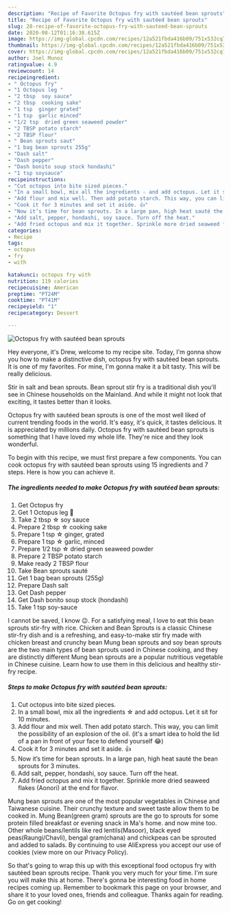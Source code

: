 ```yaml
---
description: "Recipe of Favorite Octopus fry with sautéed bean sprouts"
title: "Recipe of Favorite Octopus fry with sautéed bean sprouts"
slug: 28-recipe-of-favorite-octopus-fry-with-sauteed-bean-sprouts
date: 2020-08-12T01:16:38.615Z
image: https://img-global.cpcdn.com/recipes/12a521fbda416b09/751x532cq70/octopus-fry-with-sauteed-bean-sprouts-recipe-main-photo.jpg
thumbnail: https://img-global.cpcdn.com/recipes/12a521fbda416b09/751x532cq70/octopus-fry-with-sauteed-bean-sprouts-recipe-main-photo.jpg
cover: https://img-global.cpcdn.com/recipes/12a521fbda416b09/751x532cq70/octopus-fry-with-sauteed-bean-sprouts-recipe-main-photo.jpg
author: Joel Munoz
ratingvalue: 4.9
reviewcount: 14
recipeingredient:
- " Octopus fry"
- "1 Octopus leg "
- "2 tbsp  soy sauce"
- "2 tbsp  cooking sake"
- "1 tsp  ginger grated"
- "1 tsp  garlic minced"
- "1/2 tsp  dried green seaweed powder"
- "2 TBSP potato starch"
- "2 TBSP flour"
- " Bean sprouts saut"
- "1 bag bean sprouts 255g"
- "Dash salt"
- "Dash pepper"
- "Dash bonito soup stock hondashi"
- "1 tsp soysauce"
recipeinstructions:
- "Cut octopus into bite sized pieces."
- "In a small bowl, mix all the ingredients ☆ and add octopus. Let it sit for 10 minutes."
- "Add flour and mix well. Then add potato starch. This way, you can limit the possibility of an explosion of the oil. (it&#39;s a smart idea to hold the lid of a pan in front of your face to defend yourself 😂)"
- "Cook it for 3 minutes and set it aside. 👍"
- "Now it’s time for bean sprouts. In a large pan, high heat sauté the bean sprouts for 3 minutes."
- "Add salt, pepper, hondashi, soy sauce. Turn off the heat."
- "Add fried octopus and mix it together. Sprinkle more dried seaweed flakes (Aonori) at the end for flavor."
categories:
- Recipe
tags:
- octopus
- fry
- with

katakunci: octopus fry with 
nutrition: 119 calories
recipecuisine: American
preptime: "PT24M"
cooktime: "PT41M"
recipeyield: "1"
recipecategory: Dessert

---
```



![Octopus fry with sautéed bean sprouts](https://img-global.cpcdn.com/recipes/12a521fbda416b09/751x532cq70/octopus-fry-with-sauteed-bean-sprouts-recipe-main-photo.jpg)

Hey everyone, it's Drew, welcome to my recipe site. Today, I'm gonna show you how to make a distinctive dish, octopus fry with sautéed bean sprouts. It is one of my favorites. For mine, I'm gonna make it a bit tasty. This will be really delicious.

Stir in salt and bean sprouts. Bean sprout stir fry is a traditional dish you&#39;ll see in Chinese households on the Mainland. And while it might not look that exciting, it tastes better than it looks.

Octopus fry with sautéed bean sprouts is one of the most well liked of current trending foods in the world. It's easy, it's quick, it tastes delicious. It is appreciated by millions daily. Octopus fry with sautéed bean sprouts is something that I have loved my whole life. They're nice and they look wonderful.


To begin with this recipe, we must first prepare a few components. You can cook octopus fry with sautéed bean sprouts using 15 ingredients and 7 steps. Here is how you can achieve it.

<!--inarticleads1-->

##### The ingredients needed to make Octopus fry with sautéed bean sprouts:

1. Get  Octopus fry
1. Get 1 Octopus leg 🐙
1. Take 2 tbsp ☆ soy sauce
1. Prepare 2 tbsp ☆ cooking sake
1. Prepare 1 tsp ☆ ginger, grated
1. Prepare 1 tsp ☆ garlic, minced
1. Prepare 1/2 tsp ☆ dried green seaweed powder
1. Prepare 2 TBSP potato starch
1. Make ready 2 TBSP flour
1. Take  Bean sprouts sauté
1. Get 1 bag bean sprouts (255g)
1. Prepare Dash salt
1. Get Dash pepper
1. Get Dash bonito soup stock (hondashi)
1. Take 1 tsp soy-sauce


I cannot be saved, I know 😉. For a satisfying meal, I love to eat this bean sprouts stir-fry with rice. Chicken and Bean Sprouts is a classic Chinese stir-fry dish and is a refreshing, and easy-to-make stir fry made with chicken breast and crunchy bean Mung bean sprouts and soy bean sprouts are the two main types of bean sprouts used in Chinese cooking, and they are distinctly different Mung bean sprouts are a popular nutritious vegetable in Chinese cuisine. Learn how to use them in this delicious and healthy stir-fry recipe. 

<!--inarticleads2-->

##### Steps to make Octopus fry with sautéed bean sprouts:

1. Cut octopus into bite sized pieces.
1. In a small bowl, mix all the ingredients ☆ and add octopus. Let it sit for 10 minutes.
1. Add flour and mix well. Then add potato starch. This way, you can limit the possibility of an explosion of the oil. (it&#39;s a smart idea to hold the lid of a pan in front of your face to defend yourself 😂)
1. Cook it for 3 minutes and set it aside. 👍
1. Now it’s time for bean sprouts. In a large pan, high heat sauté the bean sprouts for 3 minutes.
1. Add salt, pepper, hondashi, soy sauce. Turn off the heat.
1. Add fried octopus and mix it together. Sprinkle more dried seaweed flakes (Aonori) at the end for flavor.


Mung bean sprouts are one of the most popular vegetables in Chinese and Taiwanese cuisine. Their crunchy texture and sweet taste allow them to be cooked in. Mung Bean(green gram) sprouts are the go to sprouts for some protein filled breakfast or evening snack in Ma&#39;s home. and now mine too. Other whole beans/lentils like red lentils(Masoor), black eyed peas(Raungi/Chavli), bengal gram(chana) and chickpeas can be sprouted and added to salads. By continuing to use AliExpress you accept our use of cookies (view more on our Privacy Policy). 

So that's going to wrap this up with this exceptional food octopus fry with sautéed bean sprouts recipe. Thank you very much for your time. I'm sure you will make this at home. There's gonna be interesting food in home recipes coming up. Remember to bookmark this page on your browser, and share it to your loved ones, friends and colleague. Thanks again for reading. Go on get cooking!
